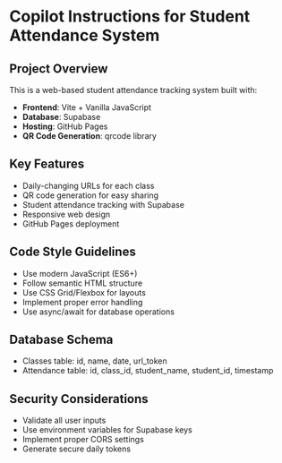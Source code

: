 # Copilot Instructions for Student Attendance System

<!-- Use this file to provide workspace-specific custom instructions to Copilot. For more details, visit https://code.visualstudio.com/docs/copilot/copilot-customization#_use-a-githubcopilotinstructionsmd-file -->

## Project Overview
This is a web-based student attendance tracking system built with:
- **Frontend**: Vite + Vanilla JavaScript
- **Database**: Supabase
- **Hosting**: GitHub Pages
- **QR Code Generation**: qrcode library

## Key Features
- Daily-changing URLs for each class
- QR code generation for easy sharing
- Student attendance tracking with Supabase
- Responsive web design
- GitHub Pages deployment

## Code Style Guidelines
- Use modern JavaScript (ES6+)
- Follow semantic HTML structure
- Use CSS Grid/Flexbox for layouts
- Implement proper error handling
- Use async/await for database operations

## Database Schema
- Classes table: id, name, date, url_token
- Attendance table: id, class_id, student_name, student_id, timestamp

## Security Considerations
- Validate all user inputs
- Use environment variables for Supabase keys
- Implement proper CORS settings
- Generate secure daily tokens
